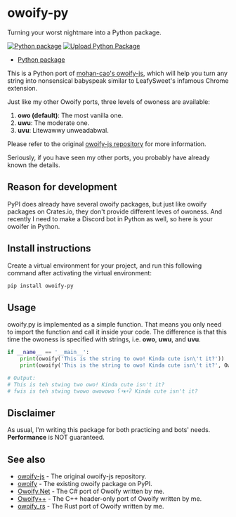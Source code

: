 # owoify-py
Turning your worst nightmare into a Python package.

[![Python package](https://github.com/deadshot465/owoify-py/actions/workflows/python-package.yml/badge.svg)](https://github.com/deadshot465/owoify-py/actions/workflows/python-package.yml)
[![Upload Python Package](https://github.com/deadshot465/owoify-py/actions/workflows/python-publish.yml/badge.svg)](https://github.com/deadshot465/owoify-py/actions/workflows/python-publish.yml)

- [Python package](https://pypi.org/project/owoify-py/)

This is a Python port of [mohan-cao's owoify-js](https://github.com/mohan-cao/owoify-js), which will help you turn any string into nonsensical babyspeak similar to LeafySweet's infamous Chrome extension.

Just like my other Owoify ports, three levels of owoness are available:
1. **owo (default)**: The most vanilla one.
2. **uwu**: The moderate one.
3. **uvu**: Litewawwy unweadabwal.

Please refer to the original [owoify-js repository](https://github.com/mohan-cao/owoify-js) for more information.

Seriously, if you have seen my other ports, you probably have already known the details.

## Reason for development
PyPI does already have several owoify packages, but just like owoify packages on Crates.io, they don't provide different leves of owoness. And recently I need to make a Discord bot in Python as well, so here is your owoifer in Python.

## Install instructions
Create a virtual environment for your project, and run this following command after activating the virtual environment:
```bash
pip install owoify-py
```

## Usage
owoify.py is implemented as a simple function. That means you only need to import the function and call it inside your code. The difference is that this time the owoness is specified with strings, i.e. **owo**, **uwu**, and **uvu**.
```python
if __name__ == '__main__':
    print(owoify('This is the string to owo! Kinda cute isn\'t it?'))
    print(owoify('This is the string to owo! Kinda cute isn\'t it?', Owoness.Uvu))

# Output:
# This is teh stwing two owo! Kinda cute isn't it?
# fwis is teh stwing twowo owowowo ʕ￫ᴥ￩ʔ Kinda cute isn't it?
```
## Disclaimer
As usual, I'm writing this package for both practicing and bots' needs. **Performance** is NOT guaranteed.

## See also
- [owoify-js](https://github.com/mohan-cao/owoify-js) - The original owoify-js repository.
- [owoify](https://pypi.org/project/owoify/) - The existing owoify package on PyPI.
- [Owoify.Net](https://www.nuget.org/packages/Owoify.Net/1.1.0) - The C# port of Owoify written by me.
- [Owoify++](https://github.com/deadshot465/OwoifyCpp) - The C++ header-only port of Owoify written by me.
- [owoify_rs](https://crates.io/crates/owoify_rs) - The Rust port of Owoify written by me.